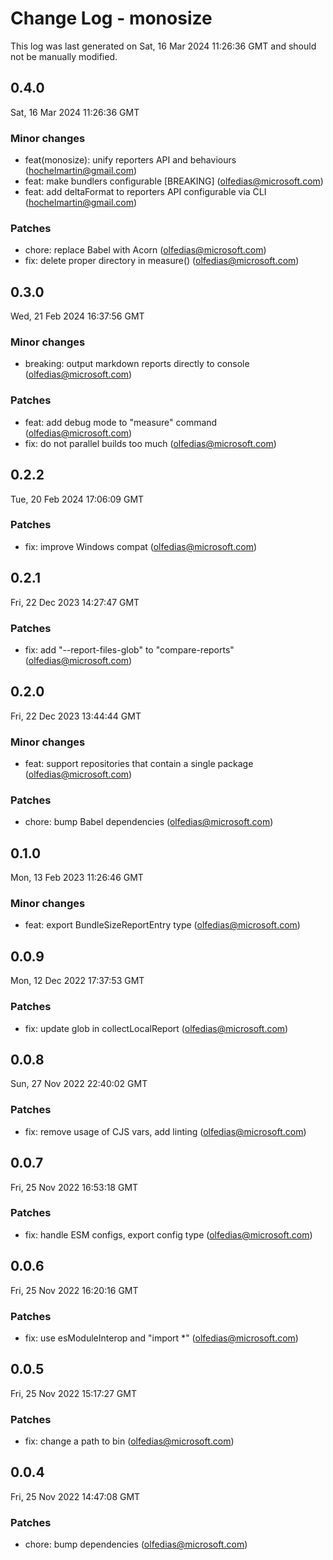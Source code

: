 # Change Log - monosize

This log was last generated on Sat, 16 Mar 2024 11:26:36 GMT and should not be manually modified.

<!-- Start content -->

## 0.4.0

Sat, 16 Mar 2024 11:26:36 GMT

### Minor changes

- feat(monosize): unify reporters API and behaviours (hochelmartin@gmail.com)
- feat: make bundlers configurable [BREAKING] (olfedias@microsoft.com)
- feat: add deltaFormat to reporters API configurable via CLI (hochelmartin@gmail.com)

### Patches

- chore: replace Babel with Acorn (olfedias@microsoft.com)
- fix: delete proper directory in measure() (olfedias@microsoft.com)

## 0.3.0

Wed, 21 Feb 2024 16:37:56 GMT

### Minor changes

- breaking: output markdown reports directly to console (olfedias@microsoft.com)

### Patches

- feat: add debug mode to "measure" command (olfedias@microsoft.com)
- fix: do not parallel builds too much (olfedias@microsoft.com)

## 0.2.2

Tue, 20 Feb 2024 17:06:09 GMT

### Patches

- fix: improve Windows compat (olfedias@microsoft.com)

## 0.2.1

Fri, 22 Dec 2023 14:27:47 GMT

### Patches

- fix: add "--report-files-glob" to "compare-reports" (olfedias@microsoft.com)

## 0.2.0

Fri, 22 Dec 2023 13:44:44 GMT

### Minor changes

- feat: support repositories that contain a single package (olfedias@microsoft.com)

### Patches

- chore: bump Babel dependencies (olfedias@microsoft.com)

## 0.1.0

Mon, 13 Feb 2023 11:26:46 GMT

### Minor changes

- feat: export BundleSizeReportEntry type (olfedias@microsoft.com)

## 0.0.9

Mon, 12 Dec 2022 17:37:53 GMT

### Patches

- fix: update glob in collectLocalReport (olfedias@microsoft.com)

## 0.0.8

Sun, 27 Nov 2022 22:40:02 GMT

### Patches

- fix: remove usage of CJS vars, add linting (olfedias@microsoft.com)

## 0.0.7

Fri, 25 Nov 2022 16:53:18 GMT

### Patches

- fix: handle ESM configs, export config type (olfedias@microsoft.com)

## 0.0.6

Fri, 25 Nov 2022 16:20:16 GMT

### Patches

- fix: use esModuleInterop and "import *" (olfedias@microsoft.com)

## 0.0.5

Fri, 25 Nov 2022 15:17:27 GMT

### Patches

- fix: change a path to bin (olfedias@microsoft.com)

## 0.0.4

Fri, 25 Nov 2022 14:47:08 GMT

### Patches

- chore: bump dependencies (olfedias@microsoft.com)
